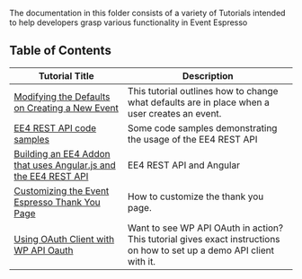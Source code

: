 The documentation in this folder consists of a variety of Tutorials intended to help developers grasp various functionality in Event Espresso

## Table of Contents

| Tutorial Title | Description |
| -------------- | ----------- |
[Modifying the Defaults on Creating a New Event](modifying-defaults-for-events.md) | This tutorial outlines how to change what defaults are in place when a user creates an event.
[EE4 REST API code samples](ee4-rest-api-code-examples.md) | Some code samples demonstrating the usage of the EE4 REST API
[Building an EE4 Addon that uses Angular.js and the EE4 REST API](building-an-ee4-addon-that-uses-angular-js-and-the-ee4-json-rest-api) | EE4 REST API and Angular
[Customizing the Event Espresso Thank You Page](customizing-the-ee-thank-you-page.md) | How to customize the thank you page.
[Using OAuth Client with WP API Oauth](using-oauth-client-with-wp-api-oauth.md) | Want to see WP API OAuth in action? This tutorial gives exact instructions on how to set up a demo API client with it.

